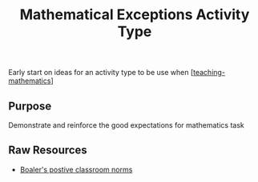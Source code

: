 ﻿---
title: Mathematical Exceptions Activity Type
---
Early start on ideas for an activity type to be use when [[teaching-mathematics]]


## Purpose

Demonstrate and reinforce the good expectations for mathematics task

## Raw Resources

- [Boaler's postive classroom norms](http://www.youcubed.org/wp-content/uploads/Positive-Classroom-Norms2.pdf)



[//begin]: # "Autogenerated link references for markdown compatibility"
[teaching-mathematics]: ../teaching-mathematics "Teaching Mathematics"
[//end]: # "Autogenerated link references"